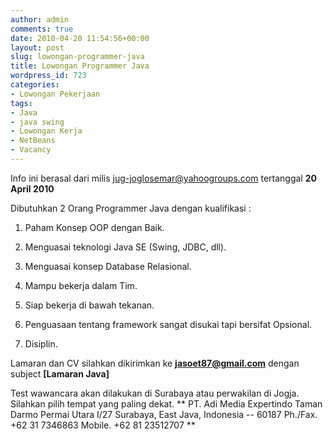 ```yaml
---
author: admin
comments: true
date: 2010-04-20 11:54:56+00:00
layout: post
slug: lowongan-programmer-java
title: Lowongan Programmer Java
wordpress_id: 723
categories:
- Lowongan Pekerjaan
tags:
- Java
- java swing
- Lowongan Kerja
- NetBeans
- Vacancy
---
```


Info ini berasal dari milis [jug-joglosemar@yahoogroups.com](jug-joglosemar@yahoogroups.com) tertanggal **20 April 2010**

 Dibutuhkan 2 Orang Programmer Java dengan kualifikasi :




  1. Paham Konsep OOP dengan Baik.


  2. Menguasai teknologi Java SE (Swing, JDBC, dll).


  3. Menguasai konsep Database Relasional.


  4. Mampu bekerja dalam Tim.


  5. Siap bekerja di bawah tekanan.


  6. Penguasaan tentang framework sangat disukai tapi bersifat Opsional.


  7. Disiplin.



Lamaran dan CV silahkan dikirimkan ke [**jasoet87@gmail.com**](mailto:jasoet87@gmail.com) dengan subject **[Lamaran Java]**

Test wawancara akan dilakukan di Surabaya atau perwakilan di Jogja. Silahkan pilih tempat yang paling dekat.
**
PT. Adi Media Expertindo
Taman Darmo Permai Utara I/27
Surabaya, East Java, Indonesia -- 60187
Ph./Fax. +62 31 7346863
Mobile. +62 81 23512707 
**
